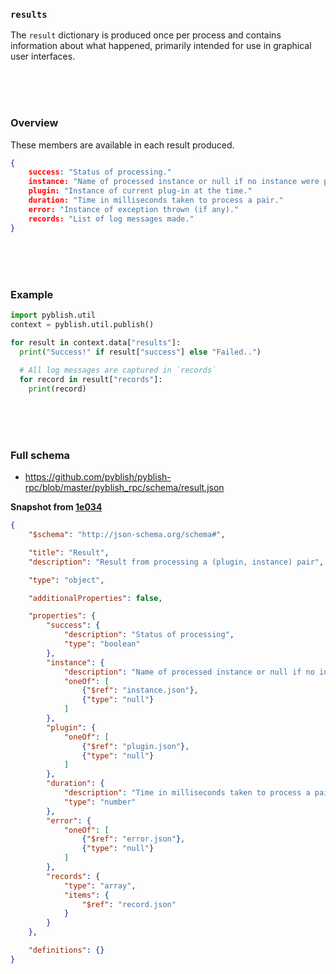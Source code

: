 ### `results`

The `result` dictionary is produced once per process and contains information about what happened, primarily intended for use in graphical user interfaces.

<br>
<br>
<br>

### Overview

These members are available in each result produced.

```json
{
    success: "Status of processing."
    instance: "Name of processed instance or null if no instance were processed."
    plugin: "Instance of current plug-in at the time."
    duration: "Time in milliseconds taken to process a pair."
    error: "Instance of exception thrown (if any)."
    records: "List of log messages made."
}
```

<br>
<br>
<br>

### Example

```python
import pyblish.util
context = pyblish.util.publish()

for result in context.data["results"]:
  print("Success!" if result["success"] else "Failed..")
  
  # All log messages are captured in `records`
  for record in result["records"]:
    print(record)
```

<br>
<br>
<br>

### Full schema

- https://github.com/pyblish/pyblish-rpc/blob/master/pyblish_rpc/schema/result.json

**Snapshot from [1e034](https://github.com/pyblish/pyblish-rpc/blob/6a075199c50c5c6a99e110505117c7d0d6d1e034/pyblish_rpc/schema/result.json)**

```json
{
    "$schema": "http://json-schema.org/schema#",

    "title": "Result",
    "description": "Result from processing a (plugin, instance) pair",

    "type": "object",

    "additionalProperties": false,

    "properties": {
        "success": {
            "description": "Status of processing",
            "type": "boolean"
        },
        "instance": {
            "description": "Name of processed instance or null if no instance were processed",
            "oneOf": [
                {"$ref": "instance.json"},
                {"type": "null"}
            ]
        },
        "plugin": {
            "oneOf": [
                {"$ref": "plugin.json"},
                {"type": "null"}
            ]
        },
        "duration": {
            "description": "Time in milliseconds taken to process a pair",
            "type": "number"
        },
        "error": {
            "oneOf": [
                {"$ref": "error.json"},
                {"type": "null"}
            ]
        },
        "records": {
            "type": "array",
            "items": {
                "$ref": "record.json"
            }
        }
    },

    "definitions": {}
}
```
